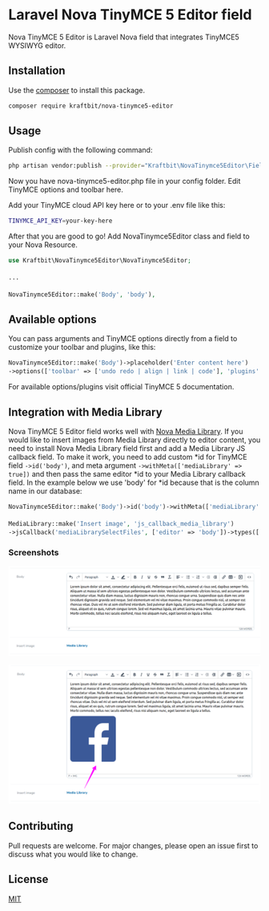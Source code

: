 # Laravel Nova TinyMCE 5 Editor field

Nova TinyMCE 5 Editor is Laravel Nova field that integrates TinyMCE5 WYSIWYG editor.

## Installation

Use the [composer](https://getcomposer.org/) to install this package.

```bash
composer require kraftbit/nova-tinymce5-editor
```

## Usage

Publish config with the following command:

```bash
php artisan vendor:publish --provider="Kraftbit\NovaTinymce5Editor\FieldServiceProvider"
```

Now you have nova-tinymce5-editor.php file in your config folder. Edit TinyMCE options and toolbar here.

Add your TinyMCE cloud API key here or to your .env file like this:

```bash
TINYMCE_API_KEY=your-key-here
```
After that you are good to go! Add NovaTinymce5Editor class and field to your Nova Resource.

```php
use Kraftbit\NovaTinymce5Editor\NovaTinymce5Editor;

...

NovaTinymce5Editor::make('Body', 'body'),
```

## Available options

You can pass arguments and TinyMCE options directly from a field to customize your toolbar and plugins, like this:

```php
NovaTinymce5Editor::make('Body')->placeholder('Enter content here')
->options(['toolbar' => ['undo redo | align | link | code'], 'plugins' => ['link code']]),
```
For available options/plugins visit official TinyMCE 5 documentation.

## Integration with Media Library

Nova TinyMCE 5 Editor field works well with [Nova Media Library](https://github.com/classic-o/nova-media-library). If you would like to insert images from Media Library directly to editor content, you need to install Nova Media Library field first and add a Media Library JS callback field. To make it work, you need to add custom *id for TinyMCE field `->id('body')`, and meta argument `->withMeta(['mediaLibrary' => true])` and then pass the same editor *id to your Media Library callback field. In the example below we use 'body' for *id because that is the column name in our database:


```php
NovaTinymce5Editor::make('Body')->id('body')->withMeta(['mediaLibrary' => true]),

MediaLibrary::make('Insert image', 'js_callback_media_library')
->jsCallback('mediaLibrarySelectFiles', ['editor' => 'body'])->types(['Image']),
```

### Screenshots

![Nova TinyMCE 5 Editor](https://raw.githubusercontent.com/kraftbit/nova-tinymce5-editor/master/docs/screenshot_1.png)

![Nova TinyMCE 5 Editor](https://raw.githubusercontent.com/kraftbit/nova-tinymce5-editor/master/docs/screenshot_2.png)


## Contributing
Pull requests are welcome. For major changes, please open an issue first to discuss what you would like to change.


## License
[MIT](https://choosealicense.com/licenses/mit/)
